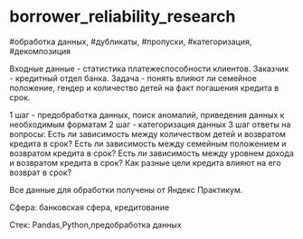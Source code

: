 # borrower_reliability_research
#обработка данных, #дубликаты, #пропуски, #категоризация, #декомпозиция

Входные данные - статистика платежеспособности клиентов.
Заказчик - кредитный отдел банка.
Задача - понять влияют ли семейное положение, гендер и количество детей на факт погашения кредита в срок.

1 шаг - предобработка данных, поиск аномалий, приведения данных к необходимым форматам
2 шаг - категоризация данных
3 шаг ответы на вопросы:
Есть ли зависимость между количеством детей и возвратом кредита в срок?
Есть ли зависимость между семейным положением и возвратом кредита в срок?
Есть ли зависимость между уровнем дохода и возвратом кредита в срок?
Как разные цели кредита влияют на его возврат в срок?


Все данные для обработки получены от Яндекс Практикум.

Сфера:
банковская сфера, кредитование

Стек:
Pandas,Python,предобработка данных
